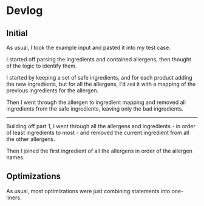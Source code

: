 # Devlog

## Initial

As usual, I took the example input and pasted it into my test case.

I started off parsing the ingredients and contained allergens, then thought of the logic to identify them.

I started by keeping a set of safe ingredients, and for each product adding the new ingredients, but for all the allergens, I'd `and` it with a mapping of the previous ingredients for the allergen.

Then I went through the allergen to ingredient mapping and removed all ingredients from the safe ingredients, leaving only the bad ingredients.

***

Building off part 1, I went through all the allergens and ingredients - in order of least ingredients to most - and removed the current ingredient from all the other allergens.

Then I joined the first ingredient of all the allergens in order of the allergen names.

## Optimizations

As usual, most optimizations were just combining statements into one-liners.
